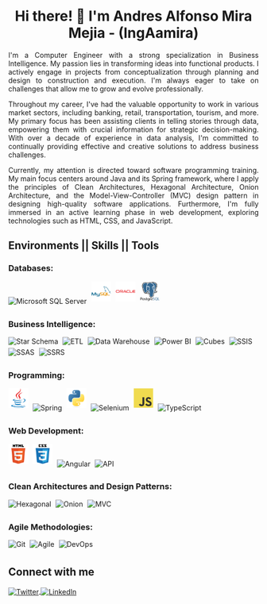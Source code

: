 
<style>
  h1 {
    text-align: center;
  }

  h2, h3 {
    text-align: left;
  }

  p {
    text-align: justify;
  }

  .images img {
    margin-bottom: 5px;
    padding-right: 5px;
  }
</style>

<h1>Hi there! 👋 I'm Andres Alfonso Mira Mejia - (IngAamira)</h1>

<p>
  I'm a Computer Engineer with a strong specialization in Business Intelligence. My passion lies in transforming ideas into functional products. I actively engage in projects from conceptualization through planning and design to construction and execution. I'm always eager to take on challenges that allow me to grow and evolve professionally.
</p>

<p>
  Throughout my career, I've had the valuable opportunity to work in various market sectors, including banking, retail, transportation, tourism, and more. My primary focus has been assisting clients in telling stories through data, empowering them with crucial information for strategic decision-making. With over a decade of experience in data analysis, I'm committed to continually providing effective and creative solutions to address business challenges.
</p>

<p>
  Currently, my attention is directed toward software programming training. My main focus centers around Java and its Spring framework, where I apply the principles of Clean Architectures, Hexagonal Architecture, Onion Architecture, and the Model-View-Controller (MVC) design pattern in designing high-quality software applications. Furthermore, I'm fully immersed in an active learning phase in web development, exploring technologies such as HTML, CSS, and JavaScript.
</p>

<h2>Environments || Skills || Tools</h2>
<p> 
  <h3>Databases:</h3>
  <div class="images">
    <img src="https://www.svgrepo.com/show/303229/microsoft-sql-server-logo.svg" alt="Microsoft SQL Server" width="40" height="40" />
    <img src="https://raw.githubusercontent.com/devicons/devicon/master/icons/mysql/mysql-original-wordmark.svg" alt="MySQL" width="40" height="40" />
    <img src="https://raw.githubusercontent.com/devicons/devicon/master/icons/oracle/oracle-original.svg" alt="Oracle" width="40" height="40" />
    <img src="https://raw.githubusercontent.com/devicons/devicon/master/icons/postgresql/postgresql-original-wordmark.svg" alt="PostgreSQL" width="40" height="40" />
  </div>

  <h3>Business Intelligence:</h3>
  <div class="images">
    <img src="https://learn.microsoft.com/es-es/power-bi/guidance/media/star-schema/star-schema-example2.png" alt="Star Schema" width="60" height="50" />
    <img src="https://geekflare.com/wp-content/uploads/2022/08/differencebetweenstarandsnowflake.png" alt="ETL" width="80" height="50" />
    <img src="https://softwareyhardware.com/wp-content/uploads/2019/05/Data-Warehouse-1024x525-1.png" alt="Data Warehouse" width="90" height="50" />
    <img src="https://powerbi.microsoft.com/pictures/shared/social/social-default-image.png" alt="Power BI" width="80" height="50" />
    <img src="https://carlospesquera.com/wp-content/uploads/2020/02/multidimensional-vs-tabular.png" alt="Cubes" width="80" height="50" />
    <img src="https://static.javatpoint.com/tutorial/ssis/images/ssis-tutorial.jpg" alt="SSIS" width="80" height="50" />
    <img src="https://www.datanumen.com/blogs/wp-content/uploads/2018/01/ssas-tabular-model.jpg" alt="SSAS" width="80" height="50" />
    <img src="https://www.axioworks.com/images/SSRS_logo_square.jpg" alt="SSRS" width="80" height="50" />
  </div>

  <h3>Programming:</h3>
  <div class="images">
    <img src="https://raw.githubusercontent.com/devicons/devicon/master/icons/java/java-original.svg" alt="Java" width="40" height="40" />
    <img src="https://cdn.freebiesupply.com/logos/large/2x/spring-3-logo-png-transparent.png" alt="Spring" width="40" height="40" />
    <img src="https://raw.githubusercontent.com/devicons/devicon/master/icons/python/python-original.svg" alt="Python" width="40" height="40" />
    <img src="https://raw.githubusercontent.com/detain/svg-logos/780f25886640cef088af994181646db2f6b1a3f8/svg/selenium-logo.svg" alt="Selenium" width="40" height="40" />
    <img src="https://raw.githubusercontent.com/devicons/devicon/master/icons/javascript/javascript-original.svg" alt="JavaScript" width="40" height="40" />
    <img src="https://upload.wikimedia.org/wikipedia/commons/thumb/4/4c/Typescript_logo_2020.svg/2048px-Typescript_logo_2020.svg.png" alt="TypeScript" width="40" height="40" />                                
  </div>

  <h3>Web Development:</h3>
  <div class="images">
    <img src="https://raw.githubusercontent.com/devicons/devicon/master/icons/html5/html5-original-wordmark.svg" alt="HTML5" width="40" height="40" />                  
    <img src="https://raw.githubusercontent.com/devicons/devicon/master/icons/css3/css3-original-wordmark.svg" alt="CSS3" width="40" height="40" />
    <img src="https://upload.wikimedia.org/wikipedia/commons/thumb/c/cf/Angular_full_color_logo.svg/2048px-Angular_full_color_logo.svg.png" alt="Angular" width="40" height="40" />                            
    <img src="https://cdn-icons-png.flaticon.com/512/2164/2164832.png" alt="API" width="40" height="40" />
  </div> 
           
  <h3>Clean Architectures and Design Patterns:</h3>
  <div class="images">
    <img src="https://miro.medium.com/v2/resize:fit:1400/1*yR4C1B-YfMh5zqpbHzTyag.png" alt="Hexagonal" width="100" height="80" />
    <img src="https://www.codeguru.com/wp-content/uploads/2021/07/Onion1.png" alt="Onion" width="100" height="80" />
    <img src="https://www.campusmvp.es/recursos/image.axd?picture=/2019/4T/interaccion-m-v-c.png" alt="MVC" width="120" height="80" />
  </div>

  <h3>Agile Methodologies:</h3>
  <div class="images">
    <img src="https://www.vectorlogo.zone/logos/git-scm/git-scm-icon.svg" alt="Git" width="100" height="50" />
    <img src="https://4.bp.blogspot.com/--PXS0WUWpIg/UIq0uGN9JII/AAAAAAAAABM/SJ9CDQ3hSVg/s1600/abhishekS_agile1.JPG" alt="Agile" width="80" height="50" />
    <img src="https://socradar.io/wp-content/uploads/2022/07/devops-logo.png" alt="DevOps" width="100" height="50" />
  </div>

  <h2>Connect with me</h2>
  <p>
    <a href="https://twitter.com/ingaamira" target="_blank">
    <img align="center" src="https://raw.githubusercontent.com/rahuldkjain/github-profile-readme-generator/master/src/images/icons/Social/twitter.svg" 
      alt="Twitter" height="30" width="40" />
    </a>
    <a href="https://linkedin.com/in/ingaamira" target="_blank">
    <img align="center" src="https://raw.githubusercontent.com/rahuldkjain/github-profile-readme-generator/master/src/images/icons/Social/linked-in-alt.svg" 
      alt="LinkedIn" height="30" width="40" />
    </a>
  </p>

</p>
